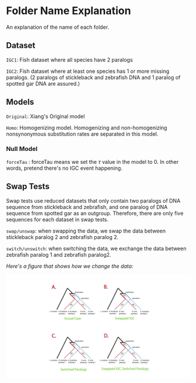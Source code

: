 # Folder Name Explanation

An explanation of the name of each folder.

## Dataset

`IGC1`: Fish dataset where all species have 2 paralogs

`IGC2`: Fish dataset where at least one species has 1 or more missing paralogs. (2 paralogs of stickleback and zebrafish DNA and 1 paralog of spotted gar DNA are assured.)

## Models

`Original`: Xiang's Original model

`Homo`: Homogenizing model. Homogenizing and non-homogenizing nonsynonymous substitution rates are separated in this model.

### Null Model

`forceTau` : forceTau means we set the $\tau$ value in the model to 0. In other words, pretend there's no IGC event happening.

## Swap Tests

Swap tests use reduced datasets that only contain two paralogs of DNA sequence from stickleback and zebrafish, and one paralog of DNA sequence from spotted gar as an outgroup. Therefore, there are only five sequences for each dataset in swap tests.

`swap/unswap`: when swapping the data, we swap the data between stickleback paralog 2 and zebrafish paralog 2.

`switch/unswitch`: when switching the data, we exchange the data between zebrafish paralog 1 and zebrafish paralog2.

*Here's a figure that shows how we change the data:*

![4SwapSwitchCases](../../../plots/4SwapSwitchCases.jpg)



